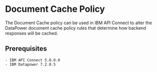 # Document Cache Policy
            
The Document Cache policy can be used in IBM API Connect to alter the DataPower document cache policy rules that determine how backend responses will be cached.

## Prerequisites

    - IBM API Connect 5.0.0.0
    - IBM Datapower 7.2.0.5 

```
